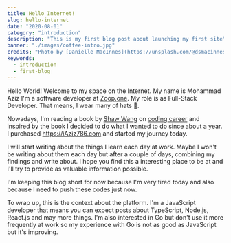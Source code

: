 ```yaml
---
title: Hello Internet!
slug: hello-internet
date: "2020-08-01"
category: "introduction"
description: "This is my first blog post about launching my first site"
banner: "./images/coffee-intro.jpg"
credits: "Photo by [Danielle MacInnes](https://unsplash.com/@dsmacinnes?utm_source=unsplash&amp;utm_medium=referral&amp;utm_content=creditCopyText) on [Unsplash](https://unsplash.com/s/photos/welcome?utm_source=unsplash&amp;utm_medium=referral&amp;utm_content=creditCopyText)"
keywords:
  - introduction
  - first-blog
---
```


Hello World! Welcome to my space on the Internet. My name is Mohammad Aziz I'm a
software developer at [Zoop.one](https://zoop.one). My role is as Full-Stack
Developer. That means, I wear many of hats 🎩.

Nowadays, I'm reading a book by [Shaw Wang](https://twitter.com/swyx) on
[coding career](https://twitter.com/coding_career) and inspired by the book I
decided to do what I wanted to do since about a year. I purchased
https://iAziz786.com and started my journey today.

I will start writing about the things I learn each day at work. Maybe I won't be
writing about them each day but after a couple of days, combining my findings
and write about. I hope you find this a interesting place to be at and I'll try
to provide as valuable information possible.

I'm keeping this blog short for now because I'm very tired today and also
because I need to push these codes just now.

To wrap up, this is the context about the platform. I'm a JavaScript
developer that means you can expect posts about TypeScript, Node.js, React.js
and may more things. I'm also interested in Go but don't use it more frequently
at work so my experience with Go is not as good as JavaScript but it's
improving.
